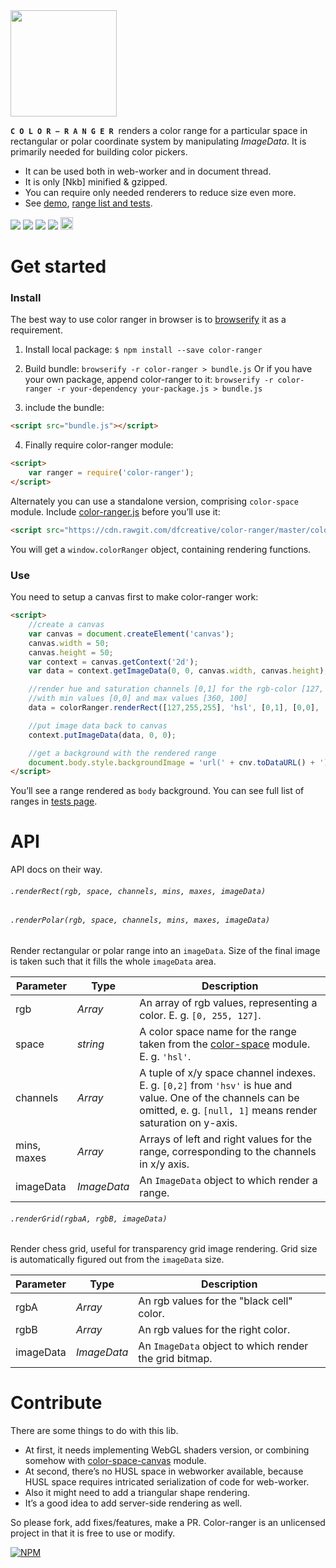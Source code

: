<img src="https://cdn.rawgit.com/dfcreative/color-ranger/design/logo.png" height="170"/>

<code>**C O L O R − R A N G E R**</code>&nbsp; renders a color range for a particular space in rectangular or polar coordinate system by manipulating _ImageData_. It is primarily needed for building color pickers.

* It can be used both in web-worker and in document thread.
* It is only [Nkb] minified & gzipped.
* You can require only needed renderers to reduce size even more.
* See [demo](jsfiddle), [range list and tests](https://cdn.rawgit.com/dfcreative/color-ranger/master/test/index.html).

<p>
	<a href="https://travis-ci.org/dfcreative/color-ranger"><img src="https://travis-ci.org/dfcreative/color-ranger.svg?branch=master"/></a>
	<a href="https://codeclimate.com/github/dfcreative/color-space"><img src="https://codeclimate.com/github/dfcreative/color-space/badges/gpa.svg"/></a>
	<a href="https://coveralls.io/r/dfcreative/color-ranger"><img src="https://img.shields.io/coveralls/dfcreative/color-ranger.svg"/></a>
	<a href="https://david-dm.org/dfcreative/color-ranger"><img src="https://david-dm.org/dfcreative/color-ranger.svg"/></a>
	<a href="http://unlicense.org/UNLICENSE"><img src="http://upload.wikimedia.org/wikipedia/commons/6/62/PD-icon.svg" width="20"/></a>
</p>



<!--
You may also be interesting in checking out picky - a color picker based on that.
-->


# Get started

### Install

The best way to use color ranger in browser is to [browserify](https://github.com/substack/node-browserify) it as a requirement.

1. Install local package:
`$ npm install --save color-ranger`

2. Build bundle:
`browserify -r color-ranger > bundle.js`
Or if you have your own package, append color-ranger to it:
`browserify -r color-ranger -r your-dependency your-package.js > bundle.js`

3. include the bundle:
```html
<script src="bundle.js"></script>
```
4. Finally require color-ranger module:
```html
<script>
	var ranger = require('color-ranger');
</script>
```


Alternately you can use a standalone version, comprising `color-space` module. Include [color-ranger.js](https://raw.githubusercontent.com/dfcreative/color-ranger/master/color-ranger.js) before you’ll use it:

```html
<script src="https://cdn.rawgit.com/dfcreative/color-ranger/master/color-ranger.js"></script>
```

You will get a `window.colorRanger` object, containing rendering functions.


### Use

You need to setup a canvas first to make color-ranger work:

```html
<script>
	//create a canvas
	var canvas = document.createElement('canvas');
	canvas.width = 50;
	canvas.height = 50;
	var context = canvas.getContext('2d');
	var data = context.getImageData(0, 0, canvas.width, canvas.height);

	//render hue and saturation channels [0,1] for the rgb-color [127, 255, 255]
	//with min values [0,0] and max values [360, 100]
	data = colorRanger.renderRect([127,255,255], 'hsl', [0,1], [0,0], [360,100], data);

	//put image data back to canvas
	context.putImageData(data, 0, 0);

	//get a background with the rendered range
	document.body.style.backgroundImage = 'url(' + cnv.toDataURL() + ')';
</script>
```

You’ll see a range rendered as `body` background. You can see full list of ranges in [tests page](https://cdn.rawgit.com/dfcreative/color-space/master/test/index.html).


# API

API docs on their way.

###### `.renderRect(rgb, space, channels, mins, maxes, imageData)`
###### `.renderPolar(rgb, space, channels, mins, maxes, imageData)`

Render rectangular or polar range into an `imageData`. Size of the final image is taken such that it fills the whole `imageData` area.

| Parameter | Type | Description |
|----|----|----|
| rgb | _Array_ | An array of rgb values, representing a color. E. g. `[0, 255, 127]`. |
| space | _string_ | A color space name for the range taken from the [color-space](https://github.com/dfcreative/color-space/) module. E. g. `'hsl'`. |
| channels | _Array_ | A tuple of x/y space channel indexes. E. g. `[0,2]` from `'hsv'` is hue and value. One of the channels can be omitted, e. g. `[null, 1]` means render saturation on y-axis. |
| mins, maxes | _Array_ | Arrays of left and right values for the range, corresponding to the channels in x/y axis. |
| imageData | _ImageData_ | An `ImageData` object to which render a range. |


###### `.renderGrid(rgbaA, rgbB, imageData)`

Render chess grid, useful for transparency grid image rendering. Grid size is automatically figured out from the `imageData` size.

| Parameter | Type | Description |
|----|----|----|
| rgbA | _Array_ | An rgb values for the "black cell" color. |
| rgbB | _Array_ | An rgb values for the right color. |
| imageData | _ImageData_ | An `ImageData` object to which render the grid bitmap. |



# Contribute

There are some things to do with this lib.

* At first, it needs implementing WebGL shaders version, or combining somehow with [color-space-canvas](https://github.com/rosskettle/color-space-canvas) module.
* At second, there’s no HUSL space in webworker available, because HUSL space requires intricated serialization of code for web-worker.
* Also it might need to add a triangular shape rendering.
* It’s a good idea to add server-side rendering as well.

So please fork, add fixes/features, make a PR. Color-ranger is an unlicensed project in that it is free to use or modify.


[![NPM](https://nodei.co/npm/color-ranger.png?downloads=true&downloadRank=true&stars=true)](https://nodei.co/npm/color-ranger/)
